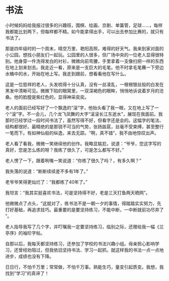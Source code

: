 # 书法

小时候妈妈给我报过很多的兴趣班，围棋、绘画、京剧、单簧管，足球……，每样我都能比划两下，但每样都不精。如今能拿得出手，可以出去参加比赛的，就只有书法了。

那是四年级时的一个周末，晴空万里、艳阳高照，难得的好天气。我来到家对面的小公园，想找小朋友们一起玩。公园里的人很多，但广场中央的一位老人显得很特别。他身穿一件洗得发白的衬衫，微微向前弯腰，手里拿着一支像扫把一样的东西在地上划来划去。我走近一看，原来是一支巨大的毛笔。他不时拿毛笔蘸一下旁边水桶中的水，开始在地上写。我走到跟前，想看看他在写什么。

这是一位慈祥的老人，头发梳得十分认真，没有一丝凌乱，一根根银丝般的白发在黑发中清晰可见。微微下陷的眼窝里，一双深褐色的眼眸，悄悄地诉说着岁月的沧桑。他的脸膛是紫红色的，显得神采奕奕。

老人的面前已经写好了一个飘逸的“滚”字，他抬头看了我一眼，又在地上写了一个“滚”字。不一会儿，几个龙飞凤舞的大字“滚滚长江东逝水”，展现在我面前。我那时已经学过一段时间书法了，虽然写得不好，但看字还是会的。这幅字的笔法、结构都很好。最精绝的是那锐不可当的气势，张扬跋扈，丝毫不受束缚，甚至整行一笔而下。有如神仙般的纵逸，来去无踪。“啊，真不错”，我不由地惊叹出声。

老人看了看我，微微一笑继续他的创作。我略显尴尬，说道：“爷爷，您这字写的真好，您是怎么练的呀？我练了很久了，可是怎么都写不好。”

老人愣了一下，跟着咧嘴一笑说道：“你练了很久了吗？，有多久啊？”

我失落的说道：“断断续续差不多有1年了。”

老爷爷笑得更灿烂了：“我都练了40年了。”

我坦言：“我其实挺喜欢书法，可是坚持得不好，老是三天打鱼两天晒网”。

他微微点了点头，“这就对了，练书法不是一朝一夕的事情，得踏踏实实努力，先打好基础，再追求技巧。最重要的是要坚持练习，不能中断，一中断就前功尽弃了 ”。

老人指导我写了几个字，并叮嘱我一定要坚持练习，临别之际，还赠给我一幅《兰亭序》的袖珍字帖。

自那以后，我每天都坚持练习，还参加了学校的书法兴趣小组。母亲担心影响学习，还曾经劝阻过，但我依旧坚持书法、学习一起抓。就这样我的书法一点一点地进步，成绩也没有下降。

日日行，不怕千万里；常常做，不怕千万事。熟能生巧，量变引起质变。我想，我找到"学习"的真谛了！





